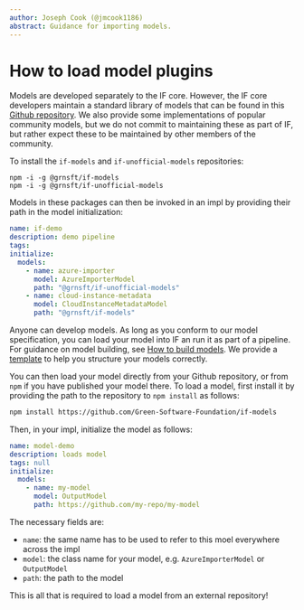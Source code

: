 ```yaml
---
author: Joseph Cook (@jmcook1186)
abstract: Guidance for importing models.
---
```


# How to load model plugins

Models are developed separately to the IF core. However, the IF core developers maintain a standard library of models that can be found in this [Github repository](https://github.com/Green-Software-Foundation/if-models). We also provide some implementations of popular community models, but we do not commit to maintaining these as part of IF, but rather expect these to be maintained by other members of the community.

To install the `if-models` and `if-unofficial-models` repositories:

```
npm -i -g @grnsft/if-models
npm -i -g @grnsft/if-unofficial-models
```

Models in these packages can then be invoked in an impl by providing their path in the model initialization:

```yaml
name: if-demo
description: demo pipeline
tags:
initialize:
  models:
    - name: azure-importer
      model: AzureImporterModel
      path: "@grnsft/if-unofficial-models"
    - name: cloud-instance-metadata
      model: CloudInstanceMetadataModel
      path: "@grnsft/if-models"
```


Anyone can develop models. As long as you conform to our model specification, you can load your model into IF an run it as part of a pipeline. For guidance on model building, see [How to build models](./how-to-build-models.md). We provide a [template](https://github.com/Green-Software-Foundation/if-model-template) to help you structure your models correctly.

You can then load your model directly from your Github repository, or from `npm` if you have published your model there. To load a model, first install it by providing the path to the repository to `npm install` as follows:

```sh
npm install https://github.com/Green-Software-Foundation/if-models
```

Then, in your impl, initialize the model as follows:


```yaml
name: model-demo
description: loads model
tags: null
initialize:
  models:
    - name: my-model
      model: OutputModel
      path: https://github.com/my-repo/my-model
```

The necessary fields are:

- `name`: the same name has to be used to refer to this moel everywhere across the impl
- `model`: the class name for your model, e.g. `AzureImporterModel` or `OutputModel`
- `path`: the path to the model

This is all that is required to load a model from an external repository!
